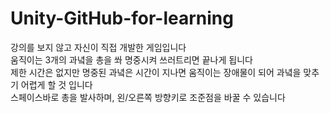 # Unity-GitHub-for-learning

강의를 보지 않고 자신이 직접 개발한 게임입니다 <br>
움직이는 3개의 과녘을 총을 쏴 명중시켜 쓰러트리면 끝나게 됩니다 <br>
제한 시간은 없지만 명중된 과녘은 시간이 지나면 움직이는 장애물이 되어 과녘을 맞추기 어렵게 할 것 입니다 <br>
스페이스바로 총을 발사하며, 왼/오른쪽 방향키로 조준점을 바꿀 수 있습니다 
